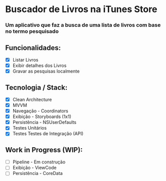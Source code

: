 # Buscador de Livros na iTunes Store

### Um aplicativo que faz a busca de uma lista de livros com base no termo pesquisado

## Funcionalidades:

- [x] Listar Livros
- [x] Exibir detalhes dos Livros
- [x] Gravar as pesquisas localmente

## Tecnologia / Stack:

- [x] Clean Architecture
- [x] MVVM
- [x] Navegação - Coordinators
- [x] Exibição - Storyboards (1x1)
- [x] Persistência - NSUserDefaults
- [x] Testes Unitários
- [x] Testes Testes de Integração (API)

## Work in Progress (WIP):

- [ ] Pipeline - Em construção
- [ ] Exibição - ViewCode 
- [ ] Persistência - CoreData
